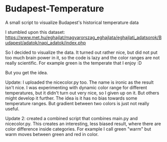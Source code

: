 # Budapest-Temperature
A small script to visualize Budapest's historical temperature data

I stumbled upon this dataset: https://www.met.hu/eghajlat/magyarorszag_eghajlata/eghajlati_adatsorok/Budapest/adatok/napi_adatok/index.php

So I decided to visualize the data. It turned out rather nice, but did not put too much brain power in it, so the code is lazy and the color ranges are not really scientific. For example green is the temperate that I enjoy :D 

But you get the idea.

Update: I uploaded the nicecolor.py too. The name is ironic as the result isn't nice. I was experimenting with dynamic color range for different temperatures, but it didn't turn out very nice, so I given up on it. But others might develop it further. The idea is it has no bias towards some temperature ranges. But gradient between two colors is just not really useful.

Update 2: created a combined script that combines main.py and nicecolor.py. This creates an interesting, less biased result, where there are color difference inside categories. For example I call green "warm" but warm moves between green and red in color.
